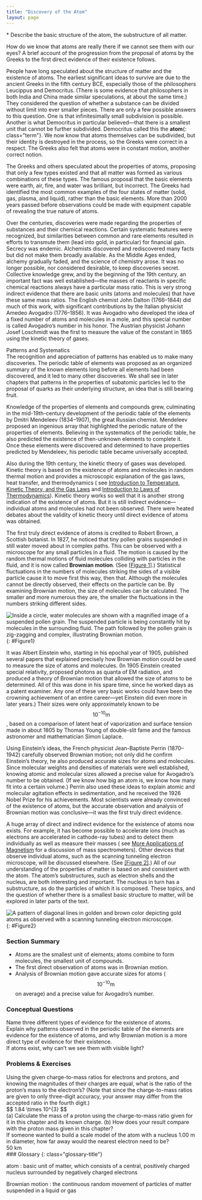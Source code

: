 ```yaml
---
title: "Discovery of the Atom"
layout: page
---
```


<div class="abstract" markdown="1">
* Describe the basic structure of the atom, the substructure of all matter.
</div>

How do we know that atoms are really there if we cannot see them with our eyes?
A brief account of the progression from the proposal of atoms by the Greeks to
the first direct evidence of their existence follows.

People have long speculated about the structure of matter and the existence of
atoms. The earliest significant ideas to survive are due to the ancient Greeks
in the fifth century BCE, especially those of the philosophers Leucippus and
Democritus. (There is some evidence that philosophers in both India and China
made similar speculations, at about the same time.) They considered the question
of whether a substance can be divided without limit into ever smaller pieces.
There are only a few possible answers to this question. One is that
infinitesimally small subdivision is possible. Another is what Democritus in
particular believed—that there is a smallest unit that cannot be further
subdivided. Democritus called this the **atom**{: class="term"}. We now know
that atoms themselves can be subdivided, but their identity is destroyed in the
process, so the Greeks were correct in a respect. The Greeks also felt that
atoms were in constant motion, another correct notion.

The Greeks and others speculated about the properties of atoms, proposing that
only a few types existed and that all matter was formed as various combinations
of these types. The famous proposal that the basic elements were earth, air,
fire, and water was brilliant, but incorrect. The Greeks had identified the most
common examples of the four states of matter (solid, gas, plasma, and liquid),
rather than the basic elements. More than 2000 years passed before observations
could be made with equipment capable of revealing the true nature of atoms.

Over the centuries, discoveries were made regarding the properties of substances
and their chemical reactions. Certain systematic features were recognized, but
similarities between common and rare elements resulted in efforts to transmute
them (lead into gold, in particular) for financial gain. Secrecy was endemic.
Alchemists discovered and rediscovered many facts but did not make them broadly
available. As the Middle Ages ended, alchemy gradually faded, and the science of
chemistry arose. It was no longer possible, nor considered desirable, to keep
discoveries secret. Collective knowledge grew, and by the beginning of the 19th
century, an important fact was well established—the masses of reactants in
specific chemical reactions always have a particular mass ratio. This is very
strong indirect evidence that there are basic units (atoms and molecules) that
have these same mass ratios. The English chemist John Dalton (1766–1844) did
much of this work, with significant contributions by the Italian physicist
Amedeo Avogadro (1776–1856). It was Avogadro who developed the idea of a fixed
number of atoms and molecules in a mole, and this special number is called
Avogadro’s number in his honor. The Austrian physicist Johann Josef Loschmidt
was the first to measure the value of the constant in 1865 using the kinetic
theory of gases.

<div class="note" data-has-label="true" data-label="" markdown="1">
<div class="title">
Patterns and Systematics
</div>
The recognition and appreciation of patterns has enabled us to make many discoveries. The periodic table of elements was proposed as an organized summary of the known elements long before all elements had been discovered, and it led to many other discoveries. We shall see in later chapters that patterns in the properties of subatomic particles led to the proposal of quarks as their underlying structure, an idea that is still bearing fruit.

</div>

Knowledge of the properties of elements and compounds grew, culminating in the
mid-19th-century development of the periodic table of the elements by Dmitri
Mendeleev (1834–1907), the great Russian chemist. Mendeleev proposed an
ingenious array that highlighted the periodic nature of the properties of
elements. Believing in the systematics of the periodic table, he also predicted
the existence of then-unknown elements to complete it. Once these elements were
discovered and determined to have properties predicted by Mendeleev, his
periodic table became universally accepted.

Also during the 19th century, the kinetic theory of gases was developed. Kinetic
theory is based on the existence of atoms and molecules in random thermal motion
and provides a microscopic explanation of the gas laws, heat transfer, and
thermodynamics (
see [Introduction to Temperature, Kinetic Theory, and the Gas Laws](../contents/ch13TemperatureKineticTheoryAndTheGasLaws)
and [Introduction to Laws of Thermodynamics](../contents/ch15Thermodynamics)). Kinetic
theory works so well that it is another strong indication of the existence of
atoms. But it is still indirect evidence—individual atoms and molecules had not
been observed. There were heated debates about the validity of kinetic theory
until direct evidence of atoms was obtained.

The first truly direct evidence of atoms is credited to Robert Brown, a Scottish
botanist. In 1827, he noticed that tiny pollen grains suspended in still water
moved about in complex paths. This can be observed with a microscope for any
small particles in a fluid. The motion is caused by the random thermal motions
of fluid molecules colliding with particles in the fluid, and it is now
called **Brownian motion**. (See [[Figure 1]](#Figure1).) Statistical
fluctuations in the numbers of molecules striking the sides of a visible
particle cause it to move first this way, then that. Although the molecules
cannot be directly observed, their effects on the particle can be. By examining
Brownian motion, the size of molecules can be calculated. The smaller and more
numerous they are, the smaller the fluctuations in the numbers striking
different sides.

![Inside a circle, water molecules are shown with a magnified image of a suspended pollen grain. The suspended particle is being constantly hit by molecules in the surrounding fluid. The path followed by the pollen grain is zig-zagging and complex, illustrating Brownian motion.](../resources/Figure_30_01_01.jpg "The position of a pollen grain in water, measured every few seconds under a microscope, exhibits Brownian motion. Brownian motion is due to fluctuations in the number of atoms and molecules colliding with a small mass, causing it to move about in complex paths. This is nearly direct evidence for the existence of atoms, providing a satisfactory alternative explanation cannot be found.")
{: #Figure1}

It was Albert Einstein who, starting in his epochal year of 1905, published
several papers that explained precisely how Brownian motion could be used to
measure the size of atoms and molecules. (In 1905 Einstein created special
relativity, proposed photons as quanta of EM radiation, and produced a theory of
Brownian motion that allowed the size of atoms to be determined. All of this was
done in his spare time, since he worked days as a patent examiner. Any one of
these very basic works could have been the crowning achievement of an entire
career—yet Einstein did even more in later years.) Their sizes were only
approximately known to be $$10^{\text{−10}} \text{m} $$ , based on a comparison
of latent heat of vaporization and surface tension made in about 1805 by Thomas
Young of double-slit fame and the famous astronomer and mathematician Simon
Laplace.

Using Einstein’s ideas, the French physicist Jean-Baptiste Perrin (1870–1942)
carefully observed Brownian motion; not only did he confirm Einstein’s theory,
he also produced accurate sizes for atoms and molecules. Since molecular weights
and densities of materials were well established, knowing atomic and molecular
sizes allowed a precise value for Avogadro’s number to be obtained. (If we know
how big an atom is, we know how many fit into a certain volume.) Perrin also
used these ideas to explain atomic and molecular agitation effects in
sedimentation, and he received the 1926 Nobel Prize for his achievements. Most
scientists were already convinced of the existence of atoms, but the accurate
observation and analysis of Brownian motion was conclusive—it was the first
truly direct evidence.

A huge array of direct and indirect evidence for the existence of atoms now
exists. For example, it has become possible to accelerate ions (much as
electrons are accelerated in cathode-ray tubes) and to detect them individually
as well as measure their masses (
see [More Applications of Magnetism](../contents/ch22MoreApplicationsOfMagnetism)
for a discussion of mass spectrometers). Other devices that observe individual
atoms, such as the scanning tunneling electron microscope, will be discussed
elsewhere. (See [[Figure 2]](#Figure2).) All of our understanding of the
properties of matter is based on and consistent with the atom. The atom’s
substructures, such as electron shells and the nucleus, are both interesting and
important. The nucleus in turn has a substructure, as do the particles of which
it is composed. These topics, and the question of whether there is a smallest
basic structure to matter, will be explored in later parts of the text.

![A pattern of diagonal lines in golden and brown color depicting gold atoms as observed with a scanning tunneling electron microscope.](../resources/Figure_30_01_02.jpg "Individual atoms can be detected with devices such as the scanning tunneling electron microscope that produced this image of individual gold atoms on a graphite substrate. (credit: Erwin Rossen, Eindhoven University of Technology, via Wikimedia Commons)")
{: #Figure2}

### Section Summary

* Atoms are the smallest unit of elements; atoms combine to form molecules, the
  smallest unit of compounds.
* The first direct observation of atoms was in Brownian motion.
* Analysis of Brownian motion gave accurate sizes for atoms (
  $$10^{\text{−10}} \text{m} $$ on average) and a precise value for Avogadro’s
  number.

### Conceptual Questions

<div class="exercise" data-element-type="conceptual-questions">
<div class="problem" markdown="1">
Name three different types of evidence for the existence of atoms.

</div>
</div>

<div class="exercise" data-element-type="conceptual-questions">
<div class="problem" markdown="1">
Explain why patterns observed in the periodic table of the elements are evidence for the existence of atoms, and why Brownian motion is a more direct type of evidence for their existence.

</div>
</div>

<div class="exercise" data-element-type="conceptual-questions">
<div class="problem" markdown="1">
If atoms exist, why can’t we see them with visible light?

</div>
</div>

### Problems &amp; Exercises

<div class="exercise" data-element-type="problems-exercises">
<div class="problem" markdown="1">
Using the given charge-to-mass ratios for electrons and protons, and knowing the magnitudes of their charges are equal, what is the ratio of the proton’s mass to the electron’s? (Note that since the charge-to-mass ratios are given to only three-digit accuracy, your answer may differ from the accepted ratio in the fourth digit.)

</div>
<div class="solution" markdown="1">
 $$ 1.84 \times 10^{3}  $$
</div>
</div>

<div class="exercise" data-element-type="problems-exercises">
<div class="problem" markdown="1">
(a) Calculate the mass of a proton using the charge-to-mass ratio given for it in this chapter and its known charge. (b) How does your result compare with the proton mass given in this chapter?

</div>
</div>

<div class="exercise" data-element-type="problems-exercises">
<div class="problem" markdown="1">
If someone wanted to build a scale model of the atom with a nucleus 1.00 m in diameter, how far away would the nearest electron need to be?

</div>
<div class="solution" markdown="1">
50 km

</div>
</div>

<div class="glossary" markdown="1">
### Glossary
{: class="glossary-title"}

atom
: basic unit of matter, which consists of a central, positively charged nucleus
surrounded by negatively charged electrons

Brownian motion
: the continuous random movement of particles of matter suspended in a liquid or
gas

</div>
